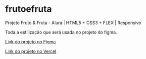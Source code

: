 # frutoefruta

Projeto Fruto & Fruta - Alura | HTML5 + CSS3 + FLEX | Responsivo

Toda a estilização que será usada no projeto do figma.

[Link do projeto no Figma](https://www.figma.com/file/0gMF5BPgplPYqQA6Om1T1sk9/alura-bootstrap?node-id=0%3A1)

[Link do projeto no Vercel](frutoefruta-b0rb4.vercel.app)
